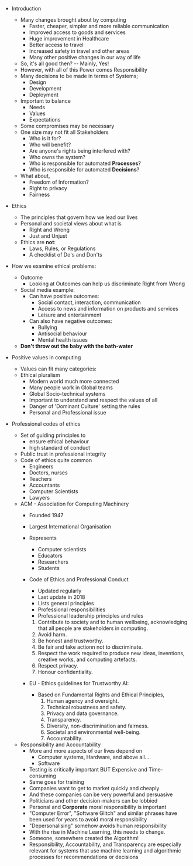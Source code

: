 
- Introduction
	- Many changes brought about by computing
		- Faster, cheaper, simpler and more reliable communication
		- Improved access to goods and services
		- Huge improvement in Healthcare
		- Better access to travel
		- Increased safety in travel and other areas
		- Many other positive changes in our way of life
	 - So, it's all good then? -- Mainly, Yes!
	 - However, with all of this Power comes Responsibility
	 - Many decisions to be made in terms of Systems;
		 - Design
		 - Development
		 - Deployment
	 - Important to balance
		 - Needs
		 - Values
		 - Expectations
	 -  Some compromises may be necessary
	 - One size may not fit all Stakeholders
		 - Who is it for?
		 - Who will benefit?
		 - Are anyone's rights being interfered with?
		 - Who owns the system?
		 - Who is responsible for automated **Processes**?
		 - Who is responsible for automated **Decisions**?
	 - What about,
		 - Freedom of Information?
		 - Right to privacy
		 - Fairness
- Ethics
	- The principles that govern how we lead our lives
	- Personal and societal views about what is
		- Right and Wrong
		- Just and Unjust
	- Ethics are **not**:
		- Laws, Rules, or Regulations
		- A checklist of Do's and Don'ts

- How we examine ethical problems:
	- Outcome
		- Looking at Outcomes can help us discriminate Right from Wrong
	- Social media example:
		- Can have positive outcomes:
			- Social contact, interaction, communication
			- Access to news and information on products and services
			- Leisure and entertainment
		- Can also have negative outcomes:
			- Bullying
			- Antisocial behaviour
			- Mental health issues
	- **Don't throw out the baby with the bath-water**
- Positive values in computing
	- Values can fit many categories:
	- Ethical pluralism
		- Modern world much more connected
		- Many people work in Global teams
		- Global Socio-technical systems
		- Important to understand and respect the values of all
		- Danger of 'Dominant Culture' setting the rules
		- Personal and Professional issue
- Professional codes of ethics
	- Set of guiding principles to
		- ensure ethical behaviour
		- high standard of conduct
	- Public trust in professional integrity
	- Code of ethics quite common
		- Engineers
		- Doctors, nurses
		- Teachers
		- Accountants
		- Computer Scientists
		- Lawyers
	- ACM - Association for Computing Machinery
		- Founded 1947
		- Largest International Organisation
		- Represents
			- Computer scientists
			- Educators
			- Researchers
			- Students
		- Code of Ethics and Professional Conduct
			- Updated regularly
			- Last update in 2018
			- Lists general principles
			- Professional responsibilities
			- Professional leadership principles and rules

			1. Contribute to society and to human wellbeing, acknowledging that all people are stakeholders in computing.
			2. Avoid harm.
			3. Be honest and trustworthy.
			4. Be fair and take actionn not to discriminate.
			5. Respect the work required to produce new ideas, inventions, creative works, and computing artefacts.
			6. Respect privacy.
			7. Honour confidentiality.
		- EU - Ethics guidelines for Trustworthy AI:
			- Based on Fundamental Rights and Ethical Principles,
				1. Human agency and oversight.
				2. Technical robustness and safety.
				3. Privacy and data governance.
				4. Transparency.
				5. Diversity, non-discrimination and fairness.
				6. Societal and environmental well-being.
				7. Accountability.
	- Responsibility and Accountability
		- More and more aspects of our lives depend on
			- Computer systems, Hardware, and above all....
			- Software
		- Testing is critically important BUT Expensive and Time-consuming
		- Same goes for training
		- Companies want to get to market quickly and cheaply
		- And these companies can be very powerful and persuasive
		- Politicians and other decision-makers can be lobbied
		- Personal and **Corporate** moral responsibility is important
		- "Computer Error", "Software Glitch" and similar phrases have been used for years to avoid moral responsibility
		- "Depersonalising" somehow avoids human responsibility
		- With the rise in Machine Learning, this needs to change.
		- Someone, somewhere created the Algorithm!
		- Responsibility, Accountability, and Transparency are especially relevant for systems that use machine learning and algorithmic processes for recommendations or decisions